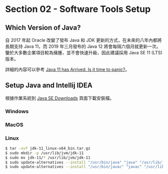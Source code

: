 # Section 02 - Software Tools Setup

## Which Version of Java?

自 2017 年起 Oracle 改變了發布 Java 和 JDK 更新的方式，在未來的八年內都將長期支持 Java 11，而 2019 年三月發布的 Java 12 將會每隔六個月就更新一次。鑒於大多數企業項目較為擁腫，並不會快速升級，因此建議採用 Java SE 11 (LTS) 版本。

詳細的內容可以參考 [Java 11 has Arrived. Is it time to panic?](https://learnprogramming.academy/programming/java-11-has-arrived-is-it-time-to-panic/)。

## Setup Java and Intellij IDEA

根據作業系統到 [Java SE Downloads](https://www.oracle.com/technetwork/java/javase/downloads/index.html) 頁面下載安裝檔。

### Windows

### MacOS

### Linux

```bash
$ tar -xvf jdk-11_linux-x64_bin.tar.gz
$ sudo mkdir -p /usr/lib/jvm/jdk-11
$ sudo mv jdk-11/* /usr/lib/jvm/jdk-11
$ sudo update-alternatives --install "/usr/bin/java" "java" "/usr/lib/jvm/jdk-11/bin/java" 1010
$ sudo update-alternatives --install "/usr/bin/javac" "javac" "/usr/lib/jvm/jdk-11/bin/javac" 1010
```